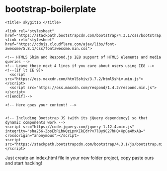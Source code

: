 # bootstrap-boilerplate

<!DOCTYPE html>
<html>
  <head>
    <meta charset="utf-8">
    <meta http-equiv="X-UA-Compatible" content="IE=edge">
    <meta name="viewport" content="width=device-width, initial-scale=1">

    <title> skygitIG </title>

    <link rel="stylesheet" href="https://stackpath.bootstrapcdn.com/bootstrap/4.3.1/css/bootstrap.min.css">
    <link rel="stylesheet" href="https://cdnjs.cloudflare.com/ajax/libs/font-awesome/5.8.1/css/fontawesome.min.css">

    <!-- HTML5 Shim and Respond.js IE8 support of HTML5 elements and media queries -->
    <!-- Leave those next 4 lines if you care about users using IE8 -->
    <!--[if lt IE 9]>
      <script src="https://oss.maxcdn.com/html5shiv/3.7.2/html5shiv.min.js"></script>
      <script src="https://oss.maxcdn.com/respond/1.4.2/respond.min.js"></script>
    <![endif]-->
  </head>
  
  <body>

    
    <!-- Here goes your content! -->

    
    <!-- Including Bootstrap JS (with its jQuery dependency) so that dynamic components work -->
    <script src="https://code.jquery.com/jquery-1.12.4.min.js" integrity="sha256-ZosEbRLbNQzLpnKIkEdrPv7lOy9C27hHQ+Xp8a4MxAQ=" crossorigin="anonymous"></script>
    <script src="https://stackpath.bootstrapcdn.com/bootstrap/4.3.1/js/bootstrap.min.js"></script>
  </body>
</html>

Just create an index.html file in your new folder project, copy paste ours and start hacking!
